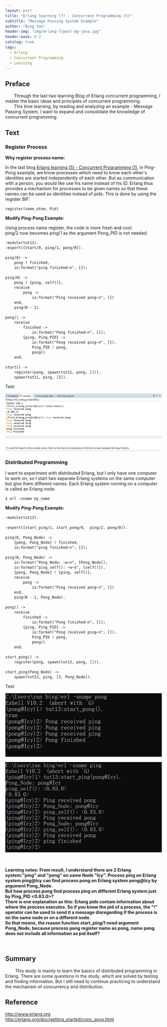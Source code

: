 ```yaml
---
layout: post
title: "Erlang learning (7) - Concurrent Programming (3)"
subtitle: "Message Passing System Example"
author: "Bing Yan"
header-img: "img/erlang-7/post-bg-java.jpg"
header-mask: 0.2
catalog: true
tags:
  - Erlang
  - Concurrent Programming
  - Learning
---
```


## Preface

&ensp;&ensp;&ensp;&ensp;Through the last two learning Blog of Erlang concurrent programming, I master the basic ideas and principles of concurrent programming. <br/>
&ensp;&ensp;&ensp;&ensp;This time learning, by reading and analyzing an example - Message Passing System, I want to expand and consolidate the knowledge of concurrent programming.

## Text

### Register Process

**Why register process name:**

In the last blog [Erlang learning (5) - Concurrent Programming (1)](https://icyfighting.github.io/2018/12/24/erlang-concurrent-programming-1/), in Ping-Pong example, we know processes which need to know each other's identities are started independently of each other. But as communication with a person, you would like use his name instead of his ID. Erlang thus provides a mechanism for processes to be given names so that these names can be used as identities instead of pids. This is done by using the register BIF:<br/>
```
register(some_atom, Pid)
```

**Modify Ping-Pong Example:**

Using process name register, the code is more fresh and cool.<br/>
ping/2 now becomes ping/1 as the argument Pong_PID is not needed.
```
-module(tut11).
-export([start/0, ping/1, pong/0]).

ping(0) ->
    pong ! finished,
    io:format("ping finished~n", []);

ping(N) ->
    pong ! {ping, self()},
    receive
        pong ->
            io:format("Ping received pong~n", [])
    end,
    ping(N - 1).

pong() ->
    receive
        finished ->
            io:format("Pong finished~n", []);
        {ping, Ping_PID} ->
            io:format("Pong received ping~n", []),
            Ping_PID ! pong,
            pong()
    end.

start() ->
    register(pong, spawn(tut11, pong, [])),
    spawn(tut11, ping, [3]).
```
Test: <br/>

![](/img/erlang-6/example-1.png)


### Distributed Programming

I want to experiment with distributed Erlang, but I only have one computer to work on, so I start two separate Erlang systems on the same computer but give them different names. Each Erlang system running on a computer is called an Erlang node.<br/>

```
$ erl -sname my_name
```

**Modify Ping-Pong Example:**

```
-module(tut13).

-export([start_ping/1, start_pong/0,  ping/2, pong/0]).

ping(0, Pong_Node) ->
    {pong, Pong_Node} ! finished,
    io:format("ping finished~n", []);

ping(N, Pong_Node) ->
	io:format("Pong_Node: ~w~n", [Pong_Node]),
	io:format("ping_self(): ~w~n", [self()]),
    {pong, Pong_Node} ! {ping, self()},
    receive
        pong ->
            io:format("Ping received pong~n", [])
    end,
    ping(N - 1, Pong_Node).

pong() ->
    receive
        finished ->
            io:format("Pong finished~n", []);
        {ping, Ping_PID} ->
            io:format("Pong received ping~n", []),
            Ping_PID ! pong,
            pong()
    end.

start_pong() ->
    register(pong, spawn(tut13, pong, [])).

start_ping(Pong_Node) ->
    spawn(tut13, ping, [3, Pong_Node]).

```

Test: <br/>

![](/img/erlang-6/pong-2.png)

![](/img/erlang-6/ping-2.png)

<br/>

**Learning notes: From result, I understand there are 2 Erlang system:"ping" and "pong" on same Node "Icy". Process ping on Erlang system ping@Icy can find process pong on Erlang system pong@Icy by argument Pong_Node. <br/>
But how process pong find process ping on different Erlang system just by Ping_PID <0.83.0>? <br/>
There is one explanation as this: Erlang pids contain information about where the process executes. So if you know the pid of a process, the "!" operator can be used to send it a message disregarding if the process is on the same node or on a different node. <br/>
So that means, the reason function start_ping/1 need argument Pong_Node, because process pong register name as pong, name pong does not include all information as pid itself?**

<br/>


## Summary

&ensp;&ensp;&ensp;&ensp; This study is mainly to learn the basics of distributed programming in Erlang. There are some questions in the study, which are solved by testing and finding information. But I still need to continue practicing to understand the mechanism of concurrency and distribution.


## Reference
http://www.erlang.org <br/>
http://erlang.org/doc/getting_started/conc_prog.html <br/>
